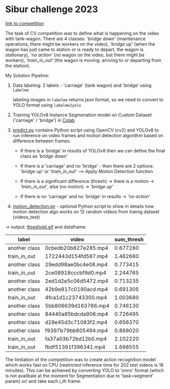 # Sibur challenge 2023
[link to competition](https://platform.aitoday.ru/event/9)

The task of CV competition was to define what is happening on the video with tank-wagon. There are 4 classes: _'bridge down'_ (maintenance operations, there might be workers on the video), _'bridge up'_ (when the wagon has just came to station or is ready to depart, the wagon is stationary), _'no action'_ (no wagon on the video, but there might be workers), _'train_in_out'_ (the wagon is moving: arriving to or departing from the station).

My Solution Pipeline:
1) Data labeling: 2 labels -  'carriage' (tank wagon) and 'bridge' using `Labelme`

   labeling images in `labelme` returns json format, so we need to convert to YOLO format using `labelme2yolo`
2) Training YOLOv8 Instance Segmenation model on Custom Dataset ('carriage' / 'bridge') in [Colab](Training_segmentation.ipynb)
3) [predict.py](https://github.com/hydrangea3000/Sibur_challenge/blob/main/predict.py) contains  Python script using OpenCV (cv2) and YOLOv8 to run inference on video frames and  motion detection algorithm based on difference between frames.

   - If there is a 'bridge' in results of YOLOv8 then we can define the final class as _'bridge down'_
 
   - If there is a 'carriage' and no 'bridge' - then there are 2 options: _'bridge up'_ or '_train_in_out'_ --> Apply  Motion Detection function
 
   - If there is a significant difference (thresh) -> there is a motion -> _'train_in_out'_, else (no motion) -> '_bridge up'_
 
   - If there is no 'carriage' and no 'bridge' in results -> _'no action'_
4) [motion_detection.py]() - _optional_ Python script to show in details how motion detection algo works on 12 random videos from trainig dataset (videos_test)

-> output: [threshold.gif]() and dataframe:

|label|video|sum_thresh|
|-----|-----|----------|
|another class|0cbedb20b827e285.mp4|0.677280|
|train_in_out|1722443d154fd587.mp4|1.462680|
|another class|29edd98ae0bc4e08.mp4|0.773415|
|train_in_out|2ce08918cccbf9d0.mp4|2.244765|
|another class|2ed1d2e5c06d5472.mp4|0.713235|
|another class|42b9e817c0190acd.mp4|0.691305|
|train_in_out|4fca1d1c23743300.mp4|1.003680|
|another class|5bb806639d163766.mp4|0.746130|
|another class|84440a85bdcda906.mp4|0.726495|
|another class|d28e45d3c71083f2.mp4|0.656370|
|another class|f9397b79bb605494.mp4|0.868020|
|train_in_out|fa37a03b72bd12b0.mp4|2.102220|
train_in_out|fbdf51391f396341.mp4|1.698555|
         

   
   

The limitation of the competition was to create action recognition model which works fast on CPU (restricted inference time for 202 test videos is 18 minutes). This can be achieved by converting YOLO to 'onnx' format (which is not availbale at the moment for Segmentation due to 'task=segment' param) or/ and take each _i_th_ frame.
